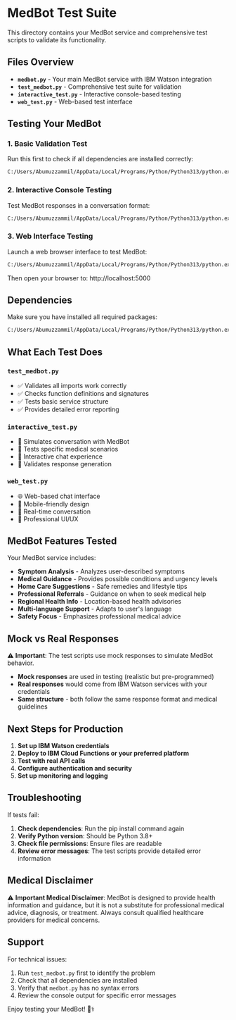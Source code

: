 # MedBot Test Suite

This directory contains your MedBot service and comprehensive test scripts to validate its functionality.

## Files Overview

- **`medbot.py`** - Your main MedBot service with IBM Watson integration
- **`test_medbot.py`** - Comprehensive test suite for validation
- **`interactive_test.py`** - Interactive console-based testing
- **`web_test.py`** - Web-based test interface

## Testing Your MedBot

### 1. Basic Validation Test

Run this first to check if all dependencies are installed correctly:

```cmd
C:/Users/Abumuzzammil/AppData/Local/Programs/Python/Python313/python.exe test_medbot.py
```

### 2. Interactive Console Testing

Test MedBot responses in a conversation format:

```cmd
C:/Users/Abumuzzammil/AppData/Local/Programs/Python/Python313/python.exe interactive_test.py
```

### 3. Web Interface Testing

Launch a web browser interface to test MedBot:

```cmd
C:/Users/Abumuzzammil/AppData/Local/Programs/Python/Python313/python.exe web_test.py
```

Then open your browser to: http://localhost:5000

## Dependencies

Make sure you have installed all required packages:

```cmd
C:/Users/Abumuzzammil/AppData/Local/Programs/Python/Python313/python.exe -m pip install langchain-ibm ibm-watsonx-ai langchain-core langgraph requests flask
```

## What Each Test Does

### `test_medbot.py`

- ✅ Validates all imports work correctly
- ✅ Checks function definitions and signatures
- ✅ Tests basic service structure
- ✅ Provides detailed error reporting

### `interactive_test.py`

- 🤖 Simulates conversation with MedBot
- 📝 Tests specific medical scenarios
- 💬 Interactive chat experience
- 🧪 Validates response generation

### `web_test.py`

- 🌐 Web-based chat interface
- 📱 Mobile-friendly design
- 🔄 Real-time conversation
- 🎨 Professional UI/UX

## MedBot Features Tested

Your MedBot service includes:

- **Symptom Analysis** - Analyzes user-described symptoms
- **Medical Guidance** - Provides possible conditions and urgency levels
- **Home Care Suggestions** - Safe remedies and lifestyle tips
- **Professional Referrals** - Guidance on when to seek medical help
- **Regional Health Info** - Location-based health advisories
- **Multi-language Support** - Adapts to user's language
- **Safety Focus** - Emphasizes professional medical advice

## Mock vs Real Responses

⚠️ **Important**: The test scripts use mock responses to simulate MedBot behavior.

- **Mock responses** are used in testing (realistic but pre-programmed)
- **Real responses** would come from IBM Watson services with your credentials
- **Same structure** - both follow the same response format and medical guidelines

## Next Steps for Production

1. **Set up IBM Watson credentials**
2. **Deploy to IBM Cloud Functions or your preferred platform**
3. **Test with real API calls**
4. **Configure authentication and security**
5. **Set up monitoring and logging**

## Troubleshooting

If tests fail:

1. **Check dependencies**: Run the pip install command again
2. **Verify Python version**: Should be Python 3.8+
3. **Check file permissions**: Ensure files are readable
4. **Review error messages**: The test scripts provide detailed error information

## Medical Disclaimer

⚠️ **Important Medical Disclaimer**:
MedBot is designed to provide health information and guidance, but it is not a substitute for professional medical advice, diagnosis, or treatment. Always consult qualified healthcare providers for medical concerns.

## Support

For technical issues:

1. Run `test_medbot.py` first to identify the problem
2. Check that all dependencies are installed
3. Verify that `medbot.py` has no syntax errors
4. Review the console output for specific error messages

Enjoy testing your MedBot! 🤖⚕️
